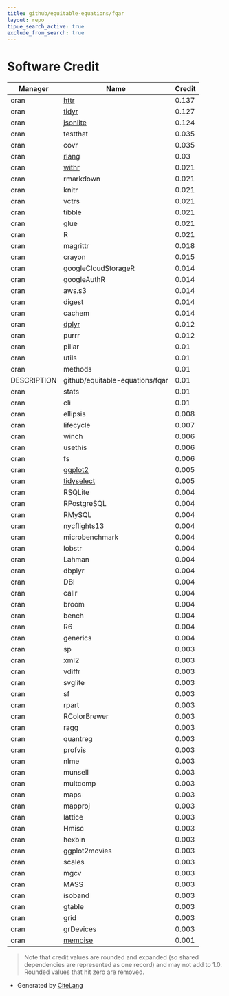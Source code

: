 ```yaml
---
title: github/equitable-equations/fqar
layout: repo
tipue_search_active: true
exclude_from_search: true
---
```

# Software Credit

|Manager|Name|Credit|
|-------|----|------|
|cran|[httr](https://httr.r-lib.org/)|0.137|
|cran|[tidyr](https://tidyr.tidyverse.org)|0.127|
|cran|[jsonlite](https://arxiv.org/abs/1403.2805)|0.124|
|cran|testthat|0.035|
|cran|covr|0.035|
|cran|[rlang](https://rlang.r-lib.org)|0.03|
|cran|[withr](https://withr.r-lib.org)|0.021|
|cran|rmarkdown|0.021|
|cran|knitr|0.021|
|cran|vctrs|0.021|
|cran|tibble|0.021|
|cran|glue|0.021|
|cran|R|0.021|
|cran|magrittr|0.018|
|cran|crayon|0.015|
|cran|googleCloudStorageR|0.014|
|cran|googleAuthR|0.014|
|cran|aws.s3|0.014|
|cran|digest|0.014|
|cran|cachem|0.014|
|cran|[dplyr](https://dplyr.tidyverse.org)|0.012|
|cran|purrr|0.012|
|cran|pillar|0.01|
|cran|utils|0.01|
|cran|methods|0.01|
|DESCRIPTION|github/equitable-equations/fqar|0.01|
|cran|stats|0.01|
|cran|cli|0.01|
|cran|ellipsis|0.008|
|cran|lifecycle|0.007|
|cran|winch|0.006|
|cran|usethis|0.006|
|cran|fs|0.006|
|cran|[ggplot2](https://ggplot2.tidyverse.org)|0.005|
|cran|[tidyselect](https://tidyselect.r-lib.org)|0.005|
|cran|RSQLite|0.004|
|cran|RPostgreSQL|0.004|
|cran|RMySQL|0.004|
|cran|nycflights13|0.004|
|cran|microbenchmark|0.004|
|cran|lobstr|0.004|
|cran|Lahman|0.004|
|cran|dbplyr|0.004|
|cran|DBI|0.004|
|cran|callr|0.004|
|cran|broom|0.004|
|cran|bench|0.004|
|cran|R6|0.004|
|cran|generics|0.004|
|cran|sp|0.003|
|cran|xml2|0.003|
|cran|vdiffr|0.003|
|cran|svglite|0.003|
|cran|sf|0.003|
|cran|rpart|0.003|
|cran|RColorBrewer|0.003|
|cran|ragg|0.003|
|cran|quantreg|0.003|
|cran|profvis|0.003|
|cran|nlme|0.003|
|cran|munsell|0.003|
|cran|multcomp|0.003|
|cran|maps|0.003|
|cran|mapproj|0.003|
|cran|lattice|0.003|
|cran|Hmisc|0.003|
|cran|hexbin|0.003|
|cran|ggplot2movies|0.003|
|cran|scales|0.003|
|cran|mgcv|0.003|
|cran|MASS|0.003|
|cran|isoband|0.003|
|cran|gtable|0.003|
|cran|grid|0.003|
|cran|grDevices|0.003|
|cran|[memoise](https://github.com/r-lib/memoise)|0.001|


> Note that credit values are rounded and expanded (so shared dependencies are represented as one record) and may not add to 1.0. Rounded values that hit zero are removed.


- Generated by [CiteLang](https://github.com/vsoch/citelang)
